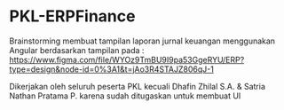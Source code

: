 # PKL-ERPFinance

Brainstorming membuat tampilan laporan jurnal keuangan menggunakan Angular berdasarkan tampilan pada : https://www.figma.com/file/WYOz9TmBU9I9pa53GgeRYU/ERP?type=design&node-id=0%3A1&t=jAo3R4STAJZ806qJ-1

Dikerjakan oleh seluruh peserta PKL kecuali Dhafin Zhilal S.A. & Satria Nathan Pratama P. karena sudah ditugaskan untuk membuat UI
